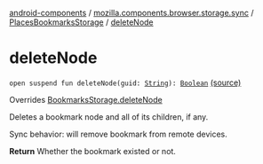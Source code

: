 [android-components](../../index.md) / [mozilla.components.browser.storage.sync](../index.md) / [PlacesBookmarksStorage](index.md) / [deleteNode](./delete-node.md)

# deleteNode

`open suspend fun deleteNode(guid: `[`String`](https://kotlinlang.org/api/latest/jvm/stdlib/kotlin/-string/index.html)`): `[`Boolean`](https://kotlinlang.org/api/latest/jvm/stdlib/kotlin/-boolean/index.html) [(source)](https://github.com/mozilla-mobile/android-components/blob/master/components/browser/storage-sync/src/main/java/mozilla/components/browser/storage/sync/PlacesBookmarksStorage.kt#L154)

Overrides [BookmarksStorage.deleteNode](../../mozilla.components.concept.storage/-bookmarks-storage/delete-node.md)

Deletes a bookmark node and all of its children, if any.

Sync behavior: will remove bookmark from remote devices.

**Return**
Whether the bookmark existed or not.

